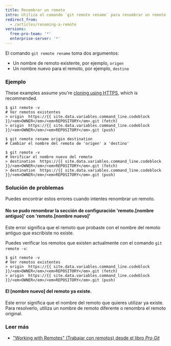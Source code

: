 ```yaml
---
title: Renombrar un remoto
intro: Utiliza el comando `git remote rename` para renombrar un remoto existente.
redirect_from:
  - /articles/renaming-a-remote
versions:
  free-pro-team: '*'
  enterprise-server: '*'
---
```


El comando `git remote rename` toma dos argumentos:

* Un nombre de remoto existente, por ejemplo, `origen`
* Un nombre nuevo para el remoto, por ejemplo, `destino`

### Ejemplo

These examples assume you're [cloning using HTTPS](/articles/which-remote-url-should-i-use/#cloning-with-https-urls), which is recommended.

```shell
$ git remote -v
# Ver remotos existentes
> origin  https://{{ site.data.variables.command_line.codeblock }}/<em>OWNER</em>/<em>REPOSITORY</em>.git (fetch)
> origin  https://{{ site.data.variables.command_line.codeblock }}/<em>OWNER</em>/<em>REPOSITORY</em>.git (push)

$ git remote rename origin destination
# Cambiar el nombre del remoto de 'origen' a 'destino'

$ git remote -v
# Verificar el nombre nuevo del remoto
> destination  https://{{ site.data.variables.command_line.codeblock }}/<em>OWNER</em>/<em>REPOSITORY</em>.git (fetch)
> destination  https://{{ site.data.variables.command_line.codeblock }}/<em>OWNER</em>/<em>REPOSITORY</em>.git (push)
```

### Solución de problemas

Puedes encontrar estos errores cuando intentes renombrar un remoto.

#### No se pudo renombrar la sección de configuración 'remoto.[nombre antiguo]' con 'remoto.[nombre nuevo]'

Este error significa que el remoto que probaste con el nombre del remoto antiguo que escribiste no existe.

Puedes verificar los remotos que existen actualmente con el comando `git remote -v`:

```shell
$ git remote -v
# Ver remotos existentes
> origin  https://{{ site.data.variables.command_line.codeblock }}/<em>OWNER</em>/<em>REPOSITORY</em>.git (fetch)
> origin  https://{{ site.data.variables.command_line.codeblock }}/<em>OWNER</em>/<em>REPOSITORY</em>.git (push)
```

#### El [nombre nuevo] del remoto ya existe.

Este error significa que el nombre del remoto que quieres utilizar ya existe. Para resolverlo, utiliza un nombre de remoto diferente o renombra el remoto original.

### Leer más

- ["Working with Remotes" (Trabajar con remotos) desde el libro _Pro Git_](https://git-scm.com/book/en/Git-Basics-Working-with-Remotes)
